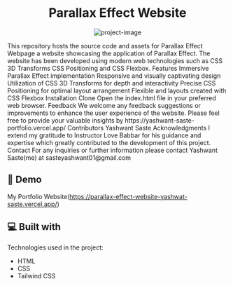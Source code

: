 <h1 align="center" id="title">Parallax Effect Website</h1>

<p align="center"><img src="https://socialify.git.ci/YashwantSaste/Parallax-Effect-Website-/image?description=1&amp;descriptionEditable=This%20repository%20hosts%20the%20source%20code%20and%20assets%20for%20Parallax%20Effect%20Webpage%2C%20a%20website%20showcasing%20the%20application%20of%20Parallax%20Effect.%20&amp;font=Raleway&amp;language=1&amp;name=1&amp;owner=1&amp;pattern=Solid&amp;theme=Auto" alt="project-image"></p>

<p id="description">This repository hosts the source code and assets for Parallax Effect Webpage a website showcasing the application of Parallax Effect. The website has been developed using modern web technologies such as CSS 3D Transforms CSS Positioning and CSS Flexbox. Features Immersive Parallax Effect implementation Responsive and visually captivating design Utilization of CSS 3D Transforms for depth and interactivity Precise CSS Positioning for optimal layout arrangement Flexible and layouts created with CSS Flexbox Installation Clone Open the index.html file in your preferred web browser. Feedback We welcome any feedback suggestions or improvements to enhance the user experience of the website. Please feel free to provide your valuable insights by https://yashwant-saste-portfolio.vercel.app/ Contributors Yashwant Saste Acknowledgments I extend my gratitude to Instructor Love Babbar for his guidance and expertise which greatly contributed to the development of this project. Contact For any inquiries or further information please contact Yashwant Saste(me) at sasteyashwant01@gmail.com</p>

<h2>🚀 Demo</h2>

My Portfolio Website(https://parallax-effect-website-yashwat-saste.vercel.app/)

<h2>💻 Built with</h2>

Technologies used in the project:

*   HTML
*   CSS
*   Tailwind CSS

